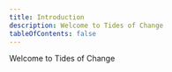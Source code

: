 ```yaml
---
title: Introduction
description: Welcome to Tides of Change
tableOfContents: false
---
```


Welcome to Tides of Change